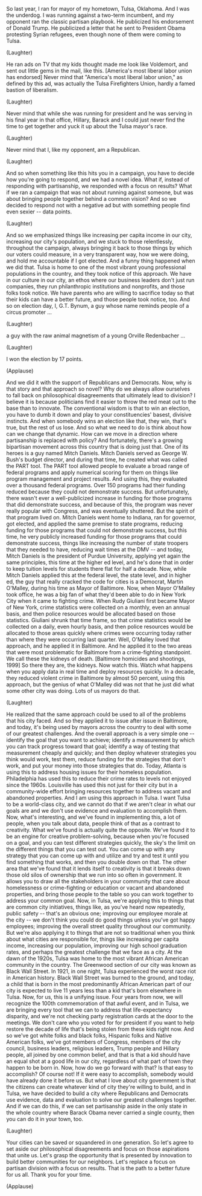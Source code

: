 
So last year, I ran for mayor
of my hometown, Tulsa, Oklahoma.
And I was the underdog.
I was running against
a two-term incumbent,
and my opponent ran
the classic partisan playbook.
He publicized his endorsement
of Donald Trump.
He publicized a letter
that he sent to President Obama
protesting Syrian refugees,
even though none of them
were coming to Tulsa.

(Laughter)

He ran ads on TV that my kids thought
made me look like Voldemort,
and sent out little gems
in the mail, like this.
[America&#39;s most liberal
labor union has endorsed]
Never mind that &quot;America&#39;s
most liberal labor union,&quot;
as defined by this ad, was actually
the Tulsa Firefighters Union,
hardly a famed bastion of liberalism.

(Laughter)

Never mind that while she was
running for president
and he was serving
in his final year in that office,
Hillary, Barack and I could just
never find the time to get together
and yuck it up about
the Tulsa mayor&#39;s race.

(Laughter)

Never mind that I, like my opponent,
am a Republican.

(Laughter)

And so when something like this
hits you in a campaign,
you have to decide
how you&#39;re going to respond,
and we had a novel idea.
What if, instead of responding
with partisanship,
we responded with a focus on results?
What if we ran a campaign
that was not about running
against someone,
but was about bringing people together
behind a common vision?
And so we decided
to respond not with a negative ad
but with something people
find even sexier --
data points.

(Laughter)

And so we emphasized things like
increasing per capita income in our city,
increasing our city&#39;s population,
and we stuck to those relentlessly,
throughout the campaign,
always bringing it back to those things
by which our voters could measure,
in a very transparent way,
how we were doing,
and hold me accountable if I got elected.
And a funny thing happened
when we did that.
Tulsa is home to one of the most vibrant
young professional
populations in the country,
and they took notice of this approach.
We have in our culture in our city,
an ethos where our business leaders
don&#39;t just run companies,
they run philanthropic
institutions and nonprofits,
and those folks took notice.
We have parents who are willing
to sacrifice today
so that their kids
can have a better future,
and those people took notice, too.
And so on election day,
I, G.T. Bynum,
a guy whose name reminds people
of a circus promoter ...

(Laughter)

a guy with the raw animal magnetism
of a young Orville Redenbacher ...

(Laughter)

I won the election by 17 points.

(Applause)

And we did it with the support
of Republicans and Democrats.
Now, why is that story
and that approach so novel?
Why do we always allow ourselves
to fall back on
philosophical disagreements
that ultimately lead to division?
I believe it is because politicians
find it easier to throw
the red meat out to the base
than to innovate.
The conventional wisdom
is that to win an election,
you have to dumb it down
and play to your constituencies&#39;
basest, divisive instincts.
And when somebody
wins an election like that,
they win, that&#39;s true,
but the rest of us lose.
And so what we need to do is think
about how can we change that dynamic.
How can we move in a direction
where partisanship
is replaced with policy?
And fortunately, there&#39;s a growing
bipartisan movement across this country
that is doing just that.
One of its heroes
is a guy named Mitch Daniels.
Mitch Daniels served
as George W. Bush&#39;s budget director,
and during that time,
he created what was called the PART tool.
The PART tool allowed people to evaluate
a broad range of federal programs
and apply numerical scoring for them
on things like program management
and project results.
And using this, they evaluated
over a thousand federal programs.
Over 150 programs
had their funding reduced
because they could not
demonstrate success.
But unfortunately, there wasn&#39;t ever
a well-publicized increase in funding
for those programs
that did demonstrate success,
and because of this, the program
was never really popular with Congress,
and was eventually shuttered.
But the spirit of that program lived on.
Mitch Daniels went home to Indiana,
ran for governor, got elected,
and applied the same premise
to state programs,
reducing funding for those programs
that could not demonstrate success,
but this time, he very publicly
increased funding for those programs
that could demonstrate success,
things like increasing
the number of state troopers
that they needed to have,
reducing wait times at the DMV --
and today, Mitch Daniels
is the president of Purdue University,
applying yet again the same principles,
this time at the higher ed level,
and he&#39;s done that in order to keep
tuition levels for students there flat
for half a decade.
Now, while Mitch Daniels
applied this at the federal level,
the state level, and in higher ed,
the guy that really cracked
the code for cities
is a Democrat, Martin O&#39;Malley,
during his time as Mayor of Baltimore.
Now, when Mayor O&#39;Malley took office,
he was a big fan of what they&#39;d been
able to do in New York City
when it came to fighting crime.
When Rudy Giuliani first became
Mayor of New York,
crime statistics were collected
on a monthly, even an annual basis,
and then police resources would be
allocated based on those statistics.
Giuliani shrunk that time frame,
so that crime statistics
would be collected on a daily,
even hourly basis,
and then police resources
would be allocated
to those areas quickly where crimes
were occurring today
rather than where
they were occurring last quarter.
Well, O&#39;Malley loved that approach,
and he applied it in Baltimore.
And he applied it to the two areas
that were most problematic for Baltimore
from a crime-fighting standpoint.
We call these the kidneys of death.
[Baltimore homicides and shootings, 1999]
So there they are, the kidneys.
Now watch this.
Watch what happens
when you apply data in real time
and deploy resources quickly.
In a decade, they reduced
violent crime in Baltimore
by almost 50 percent, using this approach,
but the genius of what O&#39;Malley did
was not that he just did
what some other city was doing.
Lots of us mayors do that.

(Laughter)

He realized that the same approach
could be used to all of the problems
that his city faced.
And so they applied it
to issue after issue in Baltimore,
and today, it&#39;s being used
by mayors across the country
to deal with some
of our greatest challenges.
And the overall approach
is a very simple one --
identify the goal
that you want to achieve;
identify a measurement
by which you can track progress
toward that goal;
identify a way of testing that measurement
cheaply and quickly;
and then deploy whatever strategies
you think would work,
test them,
reduce funding for the strategies
that don&#39;t work,
and put your money
into those strategies that do.
Today, Atlanta is using this
to address housing issues
for their homeless population.
Philadelphia has used this
to reduce their crime rates
to levels not enjoyed since the 1960s.
Louisville has used this
not just for their city
but in a community-wide effort
bringing resources together
to address vacant
and abandoned properties.
And I am using this approach in Tulsa.
I want Tulsa to be a world-class city,
and we cannot do that
if we aren&#39;t clear in what our goals are
and we don&#39;t use evidence
and evaluation to accomplish them.
Now, what&#39;s interesting,
and we&#39;ve found in implementing this,
a lot of people, when you talk about data,
people think of that
as a contrast to creativity.
What we&#39;ve found
is actually quite the opposite.
We&#39;ve found it to be an engine
for creative problem-solving,
because when you&#39;re focused on a goal,
and you can test
different strategies quickly,
the sky&#39;s the limit on the different
things that you can test out.
You can come up with any strategy
that you can come up with
and utilize and try and test it
until you find something that works,
and then you double down on that.
The other area that we&#39;ve found
that it lends itself to creativity
is that it breaks down
those old silos of ownership
that we run into so often in government.
It allows you to draw
all the stakeholders in your community
that care about homelessness
or crime-fighting or education
or vacant and abandoned properties,
and bring those people to the table
so you can work together
to address your common goal.
Now, in Tulsa, we&#39;re applying this
to things that are
common city initiatives,
things like, as you&#39;ve heard
now repeatedly,
public safety -- that&#39;s an obvious one;
improving our employee
morale at the city --
we don&#39;t think you could do good things
unless you&#39;ve got happy employees;
improving the overall street quality
throughout our community.
But we&#39;re also applying it
to things that are not so traditional
when you think about
what cities are responsible for,
things like increasing per capita income,
increasing our population,
improving our high school
graduation rates,
and perhaps the greatest challenge
that we face as a city.
At the dawn of the 1920s,
Tulsa was home to the most vibrant
African American community in the country.
The Greenwood section of our city
was known as Black Wall Street.
In 1921, in one night,
Tulsa experienced the worst race riot
in American history.
Black Wall Street
was burned to the ground,
and today, a child that is born
in the most predominantly
African American part of our city
is expected to live 11 years less
than a kid that&#39;s born elsewhere in Tulsa.
Now, for us, this is a unifying issue.
Four years from now, we will recognize
the 100th commemoration
of that awful event,
and in Tulsa, we are bringing
every tool that we can
to address that life-expectancy disparity,
and we&#39;re not checking
party registration cards
at the door to the meetings.
We don&#39;t care who
you voted for for president
if you want to help restore
the decade of life
that&#39;s being stolen
from these kids right now.
And so we&#39;ve got white folks
and black folks,
Hispanic folks and Native American folks,
we&#39;ve got members of Congress,
members of the city council,
business leaders, religious leaders,
Trump people and Hillary people,
all joined by one common belief,
and that is that a kid should have
an equal shot at a good life in our city,
regardless of what part of town
they happen to be born in.
Now, how do we go forward with that?
Is that easy to accomplish?
Of course not!
If it were easy to accomplish,
somebody would have already
done it before us.
But what I love about city government
is that the citizens can create
whatever kind of city
they&#39;re willing to build,
and in Tulsa, we have decided
to build a city
where Republicans and Democrats
use evidence, data and evaluation
to solve our greatest challenges together.
And if we can do this,
if we can set partisanship aside
in the only state in the whole country
where Barack Obama never carried
a single county,
then you can do it in your town, too.

(Laughter)

Your cities can be saved or squandered
in one generation.
So let&#39;s agree to set aside
our philosophical disagreements
and focus on those aspirations
that unite us.
Let&#39;s grasp the opportunity
that is presented by innovation
to build better communities
for our neighbors.
Let&#39;s replace a focus on partisan division
with a focus on results.
That is the path
to a better future for us all.
Thank you for your time.

(Applause)

